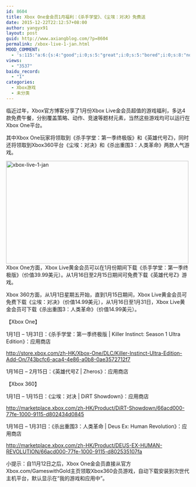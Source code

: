 ```yaml
---
id: 8604
title: Xbox One金会员1月福利：《杀手学堂》、《尘埃：对决》免费送
date: 2015-12-22T22:12:57+08:00
author: yangyx91
layout: post
guid: http://www.axiangblog.com/?p=8604
permalink: /xbox-live-1-jan.html
MOOD_COMMENT:
  - 's:115:"a:6:{s:4:"good";i:0;s:5:"great";i:0;s:5:"bored";i:0;s:8:"nonsense";i:0;s:13:"notunderstand";i:0;s:7:"passing";i:0;}";'
views:
  - "3537"
baidu_record:
  - "1"
categories:
  - Xbox游戏
  - 未分类
---
```

临近过年，Xbox官方博客分享了1月份Xbox Live金会员超值的游戏福利，多达4款免费午餐，分别覆盖策略、动作、竞速等题材元素，当然这些游戏均可以运行在Xbox One平台。

其中Xbox One玩家将领取到《杀手学堂：第一季终极版》和《英雄代号Z》，同时还将领取到Xbox360平台《尘埃：对决》和《杀出重围3：人类革命》两款人气游戏。

<a href="http://www.axiangblog.com/xbox-live-1-jan.html/xbox-live-1-jan" rel="attachment wp-att-8605" target="_blank"  rel="nofollow" ><img loading="lazy" class="aligncenter size-full wp-image-8605" src="http://www.axiangblog.com/wp-content/uploads/2015/12/xbox-live-1-jan.jpg" alt="xbox-live-1-jan" width="500" height="281" /></a>  
Xbox One方面，Xbox Live黄金会员可以在1月份期间下载《杀手学堂：第一季终极版》（价值39.99美元）。从1月16日至2月15日期间可免费下载《英雄代号Z》游戏。

Xbox 360方面，从1月1日星期五开始，直到1月15日期间，Xbox Live黄金会员可免费下载《尘埃：对决》（价值14.99美元），从1月16日至1月31日，Xbox Live黄金会员可下载《杀出重围3：人类革命》（价值14.99美元）。

【Xbox One】

1月1日 – 1月31日：《杀手学堂：第一季终极版 | Killer Instinct: Season 1 Ultra Edition》：应用商店

<a href="http://store.xbox.com/zh-HK/Xbox-One/DLC/Killer-Instinct-Ultra-Edition-Add-On/743bcfc6-aca4-4e86-a0b8-0ae3572712f7" target="_blank" rel="nofollow" >http://store.xbox.com/zh-HK/Xbox-One/DLC/Killer-Instinct-Ultra-Edition-Add-On/743bcfc6-aca4-4e86-a0b8-0ae3572712f7</a>

1月16日 – 2月15日：《英雄代号Z | Zheros》：应用商店

【Xbox 360】

1月1日 – 1月15日：《尘埃：对决 | DiRT Showdown》：应用商店

<a href="http://marketplace.xbox.com/zh-HK/Product/DiRT-Showdown/66acd000-77fe-1000-9115-d802434d0845" target="_blank" rel="nofollow" >http://marketplace.xbox.com/zh-HK/Product/DiRT-Showdown/66acd000-77fe-1000-9115-d802434d0845</a>

1月16日 – 1月31日：《杀出重围3：人类革命 | Deus Ex: Human Revolution》：应用商店

<a href="http://marketplace.xbox.com/zh-HK/Product/DEUS-EX-HUMAN-REVOLUTION/66acd000-77fe-1000-9115-d802535107fa" target="_blank" rel="nofollow" >http://marketplace.xbox.com/zh-HK/Product/DEUS-EX-HUMAN-REVOLUTION/66acd000-77fe-1000-9115-d802535107fa</a>

小提示：自11月12日之后，Xbox One金会员直接从官方Xbox.com/GameswithGold主页领取Xbox360会员游戏，自动下载安装到次世代主机平台，默认显示在“我的游戏和应用中”。
